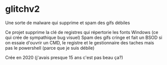 # glitchv2
Une sorte de malware qui supprime et spam des gifs débiles

Ce projet supprime la clé de registres qui répertorie les fonts Windows (ce qui crée de sympathique bug visuel)
Spam des gifs cringe et fait un BSOD si on essaie d'ouvrir un CMD, le registre et le gestionnaire des taches mais pas le powershell (parce que je suis débile)

Crée en 2020 (j'avais presque 15 ans c'est pas beau ça?)
